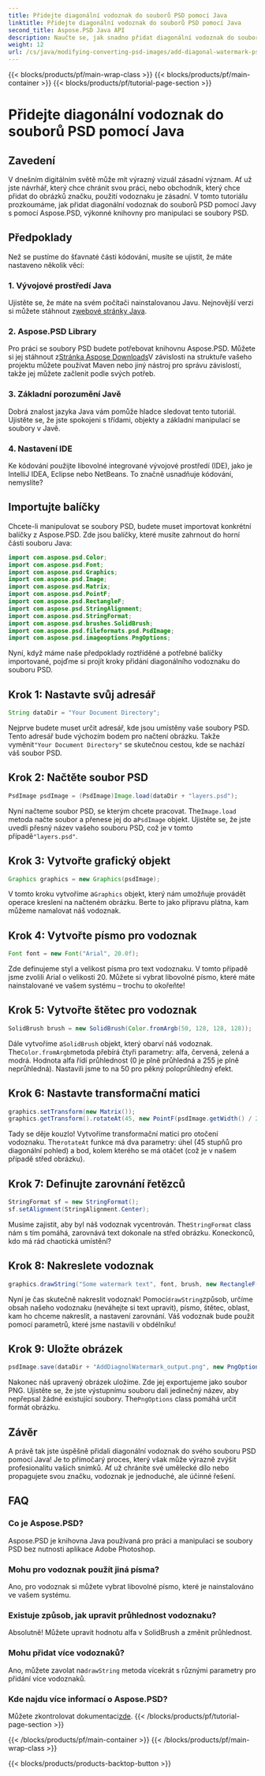```yaml
---
title: Přidejte diagonální vodoznak do souborů PSD pomocí Java
linktitle: Přidejte diagonální vodoznak do souborů PSD pomocí Java
second_title: Aspose.PSD Java API
description: Naučte se, jak snadno přidat diagonální vodoznak do souborů PSD pomocí Java s Aspose.PSD. Podrobný průvodce, jak své snímky sebevědomě vylepšit.
weight: 12
url: /cs/java/modifying-converting-psd-images/add-diagonal-watermark-psd-files/
---
```


{{< blocks/products/pf/main-wrap-class >}}
{{< blocks/products/pf/main-container >}}
{{< blocks/products/pf/tutorial-page-section >}}

# Přidejte diagonální vodoznak do souborů PSD pomocí Java

## Zavedení
V dnešním digitálním světě může mít výrazný vizuál zásadní význam. Ať už jste návrhář, který chce chránit svou práci, nebo obchodník, který chce přidat do obrázků značku, použití vodoznaku je zásadní. V tomto tutoriálu prozkoumáme, jak přidat diagonální vodoznak do souborů PSD pomocí Javy s pomocí Aspose.PSD, výkonné knihovny pro manipulaci se soubory PSD.
## Předpoklady
Než se pustíme do šťavnaté části kódování, musíte se ujistit, že máte nastaveno několik věcí:
### 1. Vývojové prostředí Java
 Ujistěte se, že máte na svém počítači nainstalovanou Javu. Nejnovější verzi si můžete stáhnout z[webové stránky Java](https://www.oracle.com/java/technologies/javase-jdk11-downloads.html).
### 2. Aspose.PSD Library
 Pro práci se soubory PSD budete potřebovat knihovnu Aspose.PSD. Můžete si jej stáhnout z[Stránka Aspose Downloads](https://releases.aspose.com/psd/java/)V závislosti na struktuře vašeho projektu můžete používat Maven nebo jiný nástroj pro správu závislostí, takže jej můžete začlenit podle svých potřeb.
### 3. Základní porozumění Javě
Dobrá znalost jazyka Java vám pomůže hladce sledovat tento tutoriál. Ujistěte se, že jste spokojeni s třídami, objekty a základní manipulací se soubory v Javě.
### 4. Nastavení IDE
Ke kódování použijte libovolné integrované vývojové prostředí (IDE), jako je IntelliJ IDEA, Eclipse nebo NetBeans. To značně usnadňuje kódování, nemyslíte?
## Importujte balíčky
Chcete-li manipulovat se soubory PSD, budete muset importovat konkrétní balíčky z Aspose.PSD. Zde jsou balíčky, které musíte zahrnout do horní části souboru Java:
```java
import com.aspose.psd.Color;
import com.aspose.psd.Font;
import com.aspose.psd.Graphics;
import com.aspose.psd.Image;
import com.aspose.psd.Matrix;
import com.aspose.psd.PointF;
import com.aspose.psd.RectangleF;
import com.aspose.psd.StringAlignment;
import com.aspose.psd.StringFormat;
import com.aspose.psd.brushes.SolidBrush;
import com.aspose.psd.fileformats.psd.PsdImage;
import com.aspose.psd.imageoptions.PngOptions;
```
Nyní, když máme naše předpoklady roztříděné a potřebné balíčky importované, pojďme si projít kroky přidání diagonálního vodoznaku do souboru PSD.
## Krok 1: Nastavte svůj adresář
```java
String dataDir = "Your Document Directory";
```
Nejprve budete muset určit adresář, kde jsou umístěny vaše soubory PSD. Tento adresář bude výchozím bodem pro načtení obrázku. Takže vyměnit`"Your Document Directory"` se skutečnou cestou, kde se nachází váš soubor PSD.
## Krok 2: Načtěte soubor PSD
```java
PsdImage psdImage = (PsdImage)Image.load(dataDir + "layers.psd");
```
 Nyní načteme soubor PSD, se kterým chcete pracovat. The`Image.load` metoda načte soubor a přenese jej do a`PsdImage` objekt. Ujistěte se, že jste uvedli přesný název vašeho souboru PSD, což je v tomto případě`"layers.psd"`.
## Krok 3: Vytvořte grafický objekt
```java
Graphics graphics = new Graphics(psdImage);
```
 V tomto kroku vytvoříme a`Graphics` objekt, který nám umožňuje provádět operace kreslení na načteném obrázku. Berte to jako přípravu plátna, kam můžeme namalovat náš vodoznak.
## Krok 4: Vytvořte písmo pro vodoznak
```java
Font font = new Font("Arial", 20.0f);
```
Zde definujeme styl a velikost písma pro text vodoznaku. V tomto případě jsme zvolili Arial o velikosti 20. Můžete si vybrat libovolné písmo, které máte nainstalované ve vašem systému – trochu to okořeňte!
## Krok 5: Vytvořte štětec pro vodoznak
```java
SolidBrush brush = new SolidBrush(Color.fromArgb(50, 128, 128, 128));
```
 Dále vytvoříme a`SolidBrush` objekt, který obarví náš vodoznak. The`Color.fromArgb`metoda přebírá čtyři parametry: alfa, červená, zelená a modrá. Hodnota alfa řídí průhlednost (0 je plně průhledná a 255 je plně neprůhledná). Nastavili jsme to na 50 pro pěkný poloprůhledný efekt.
## Krok 6: Nastavte transformační matici
```java
graphics.setTransform(new Matrix());
graphics.getTransform().rotateAt(45, new PointF(psdImage.getWidth() / 2, psdImage.getHeight() / 2));
```
 Tady se děje kouzlo! Vytvoříme transformační matici pro otočení vodoznaku. The`rotateAt` funkce má dva parametry: úhel (45 stupňů pro diagonální pohled) a bod, kolem kterého se má otáčet (což je v našem případě střed obrázku).
## Krok 7: Definujte zarovnání řetězců
```java
StringFormat sf = new StringFormat();
sf.setAlignment(StringAlignment.Center);
```
 Musíme zajistit, aby byl náš vodoznak vycentrován. The`StringFormat` class nám s tím pomáhá, zarovnává text dokonale na střed obrázku. Koneckonců, kdo má rád chaotická umístění?
## Krok 8: Nakreslete vodoznak
```java
graphics.drawString("Some watermark text", font, brush, new RectangleF(0, psdImage.getHeight() / 2, psdImage.getWidth(), psdImage.getHeight() / 2), sf);
```
 Nyní je čas skutečně nakreslit vodoznak! Pomocí`drawString`způsob, určíme obsah našeho vodoznaku (neváhejte si text upravit), písmo, štětec, oblast, kam ho chceme nakreslit, a nastavení zarovnání. Váš vodoznak bude použit pomocí parametrů, které jsme nastavili v obdélníku!
## Krok 9: Uložte obrázek
```java
psdImage.save(dataDir + "AddDiagnolWatermark_output.png", new PngOptions());
```
 Nakonec náš upravený obrázek uložíme. Zde jej exportujeme jako soubor PNG. Ujistěte se, že jste výstupnímu souboru dali jedinečný název, aby nepřepsal žádné existující soubory. The`PngOptions` class pomáhá určit formát obrázku.
## Závěr
A právě tak jste úspěšně přidali diagonální vodoznak do svého souboru PSD pomocí Java! Je to přímočarý proces, který však může výrazně zvýšit profesionalitu vašich snímků. Ať už chráníte své umělecké dílo nebo propagujete svou značku, vodoznak je jednoduché, ale účinné řešení.

## FAQ
### Co je Aspose.PSD?
Aspose.PSD je knihovna Java používaná pro práci a manipulaci se soubory PSD bez nutnosti aplikace Adobe Photoshop.
### Mohu pro vodoznak použít jiná písma?
Ano, pro vodoznak si můžete vybrat libovolné písmo, které je nainstalováno ve vašem systému.
### Existuje způsob, jak upravit průhlednost vodoznaku?
Absolutně! Můžete upravit hodnotu alfa v SolidBrush a změnit průhlednost.
### Mohu přidat více vodoznaků?
 Ano, můžete zavolat na`drawString` metoda vícekrát s různými parametry pro přidání více vodoznaků.
### Kde najdu více informací o Aspose.PSD?
 Můžete zkontrolovat dokumentaci[zde](https://reference.aspose.com/psd/java/).
{{< /blocks/products/pf/tutorial-page-section >}}

{{< /blocks/products/pf/main-container >}}
{{< /blocks/products/pf/main-wrap-class >}}

{{< blocks/products/products-backtop-button >}}
